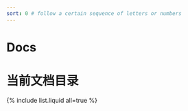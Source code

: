 ```yaml
---
sort: 0 # follow a certain sequence of letters or numbers
---
```

# Docs

# 当前文档目录

{% include list.liquid all=true %}